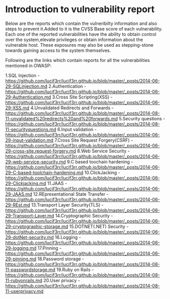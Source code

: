 Introduction to vulnerability report
==================================

Below are the reports which contain the vulneribilty information and also steps to prevent it.Added to it is the CVSS Base score of each vulnerability.
Each one of the reported vulnerabilities have the ability to obtain control over the system,elevate privileges or obtain information about the vulnerable host. 
These exposures may also be used as stepping-stone towards gaining access to the system themselves.

Following are the links which contain reports for all the vulnerabilities mentioned in OWASP:

1.SQL Injection - https://github.com/lucif3rr/lucif3rr.github.io/blob/master/_posts/2014-06-29-SQLinjection.md
2.Authentication - https://github.com/lucif3rr/lucif3rr.github.io/blob/master/_posts/2014-06-29-Authentication.md
3.Cross Site Scripting(XSS) - https://github.com/lucif3rr/lucif3rr.github.io/blob/master/_posts/2014-06-29-XSS.md
4.Unvalidated Redirects and Forwards - https://github.com/lucif3rr/lucif3rr.github.io/blob/master/_posts/2014-08-11-unvalidated%20redirects%20and%20forwards.md
5.Security questions - https://github.com/lucif3rr/lucif3rr.github.io/blob/master/_posts/2014-08-11-securityquestions.md
6.Input validation - https://github.com/lucif3rr/lucif3rr.github.io/blob/master/_posts/2014-06-29-input-validation.md
7.Cross Site Request Forgery(CSRF) - https://github.com/lucif3rr/lucif3rr.github.io/blob/master/_posts/2014-06-29-cross-site.request-forgery.md
8.Web Service Security - https://github.com/lucif3rr/lucif3rr.github.io/blob/master/_posts/2014-06-29-web-service-security.md
9.C based toochain hardening - https://github.com/lucif3rr/lucif3rr.github.io/blob/master/_posts/2014-06-29-C-based-toolchain-hardening.md
10.ClickJacking - https://github.com/lucif3rr/lucif3rr.github.io/blob/master/_posts/2014-06-29-Clickjacking.md
11.JAAS - https://github.com/lucif3rr/lucif3rr.github.io/blob/master/_posts/2014-06-29-JAAS.md
12.REpresentational State Transfer - https://github.com/lucif3rr/lucif3rr.github.io/blob/master/_posts/2014-06-29-REst.md
13.Transport Layer Security(TLS) - https://github.com/lucif3rr/lucif3rr.github.io/blob/master/_posts/2014-06-29-Transport-Layer.md
14.Cryptographic Security - https://github.com/lucif3rr/lucif3rr.github.io/blob/master/_posts/2014-06-29-cryptographic-storage.md
15.DOTNET(.NET) Security - https://github.com/lucif3rr/lucif3rr.github.io/blob/master/_posts/2014-06-29-dotNet-security.md
16.Logging - https://github.com/lucif3rr/lucif3rr.github.io/blob/master/_posts/2014-06-29-logging.md
17.Pinning - https://github.com/lucif3rr/lucif3rr.github.io/blob/master/_posts/2014-06-29-pinning.md
18.Password storage - https://github.com/lucif3rr/lucif3rr.github.io/blob/master/_posts/2014-08-11-passwordstorage.md
19.Ruby on Rails - https://github.com/lucif3rr/lucif3rr.github.io/blob/master/_posts/2014-08-11-rubyonrails.md
20.User privacy - https://github.com/lucif3rr/lucif3rr.github.io/blob/master/_posts/2014-08-11-userprivacy.md
